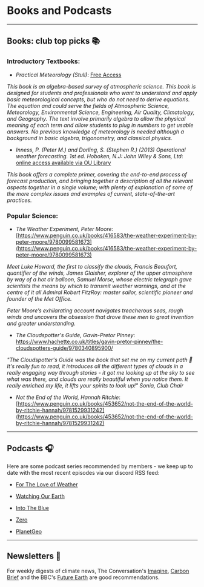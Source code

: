 # Books and Podcasts

***
## Books: club top picks 📚

### Introductory Textbooks:

- *Practical Meteorology (Stull)*: [Free Access](https://geo.libretexts.org/Bookshelves/Meteorology_and_Climate_Science/Practical_Meteorology_(Stull)#:~:text=This%20book%20is%20an%20algebra,not%20need%20to%20derive%20equations)

*This book is an algebra-based survey of atmospheric science. This book is designed for students and professionals who want to understand and apply basic meteorological concepts, but who do not need to derive equations. The equation and could serve the fields of Atmospheric Science, Meteorology, Environmental Science, Engineering, Air Quality, Climatology, and Geography. The text involve primarily algebra to allow the physical meaning of each term and allow students to plug in numbers to get usable answers. No previous knowledge of meteorology is needed although a background in basic algebra, trigonometry, and classical physics.*


 - *Inness, P. (Peter M.) and Dorling, S. (Stephen R.) (2013) Operational weather forecasting. 1st ed. Hoboken, N.J: John Wiley & Sons, Ltd*:
 [online access available via OU Library](https://library-search.open.ac.uk/permalink/44OPN_INST/la9sg5/alma9952616757902316)

*This book offers a complete primer, covering the end-to-end process of forecast production, and bringing together a description of all the relevant aspects together in a single volume; with plenty of explanation of some of the more complex issues and examples of current, state-of-the-art practices.*

### Popular Science:

- *The Weather Experiment, Peter Moore*: 
[https://www.penguin.co.uk/books/416583/the-weather-experiment-by-peter-moore/9780099581673](https://www.penguin.co.uk/books/416583/the-weather-experiment-by-peter-moore/9780099581673)

*Meet Luke Howard, the first to classify the clouds, Francis Beaufort, quantifier of the winds, James Glaisher, explorer of the upper atmosphere by way of a hot air balloon, Samuel Morse, whose electric telegraph gave scientists the means by which to transmit weather warnings, and at the centre of it all Admiral Robert FitzRoy: master sailor, scientific pioneer and founder of the Met Office.*

*Peter Moore’s exhilarating account navigates treacherous seas, rough winds and uncovers the obsession that drove these men to great invention and greater understanding.*

- *The Cloudspotter's Guide, Gavin-Pretor Pinney*:
[https://www.hachette.co.uk/titles/gavin-pretor-pinney/the-cloudspotters-guide/9780340895900/ ](https://www.hachette.co.uk/titles/gavin-pretor-pinney/the-cloudspotters-guide/9780340895900/ )

*"The Cloudspotter's Guide was the book that set me on my current path 💙 It's really fun to read, it introduces all the different types of clouds in a really engaging way through stories - it got me looking up at the sky to see what was there, and clouds are really beautiful when you notice them. 
It really enriched my life, it lifts your spirits to look up!" Sonia, Club Chair*

- *Not the End of the World, Hannah Ritchie*:
[https://www.penguin.co.uk/books/453652/not-the-end-of-the-world-by-ritchie-hannah/9781529931242](https://www.penguin.co.uk/books/453652/not-the-end-of-the-world-by-ritchie-hannah/9781529931242)

***
## Podcasts 🎧

Here are some podcast series recommended by members - we keep up to date with the most recent episodes via our discord RSS feed:

- [For The Love of Weather](https://rss.com/podcasts/for-the-love-of-weather/)
  
- [Watching Our Earth](https://audioboom.com/channels/5011622-watching-our-earth)
  
- [Into The Blue](https://noc.ac.uk/education/educational-resources/into-the-blue-podcast)
  
- [Zero](https://www.bloomberg.com/green-zero-emissions-podcast)
  
- [PlanetGeo](https://planetgeocast.com/)

***

## Newsletters 📰

For weekly digests of climate news, The Conversation's [Imagine](https://theconversation.com/uk/newsletters/imagine-57),  [Carbon Brief](https://www.carbonbrief.org/) and the BBC's [Future Earth](https://www.bbc.co.uk/newsletters/zdsgqyc) are good recommendations.
